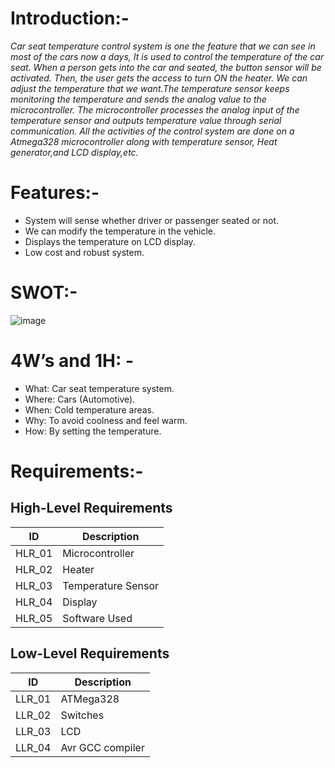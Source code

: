 # Introduction:-
*Car seat temperature control system is one the feature that we can see in most of the cars now a days, It is used to control the temperature of the car seat. When a person gets into the car and seated, the button sensor will be activated. Then, the user gets the access to turn ON the heater. We can adjust the temperature that we want.The temperature sensor keeps monitoring the temperature and sends the analog value to the microcontroller. The microcontroller processes the analog input of the temperature sensor and outputs temperature value through serial communication. All the activities of the control system are done on a Atmega328 microcontroller along with temperature sensor, Heat generator,and LCD display,etc.*
# Features:-
* System will sense whether driver or passenger seated or not.
* We can modify the temperature in the vehicle.
* Displays the temperature on LCD display.
* Low cost and robust system.
# SWOT:-
![image](https://user-images.githubusercontent.com/98813710/154836060-cc7cdd47-e516-4b04-b1bb-df94ceee68f7.png)
# 4W’s and 1H: -
* What: Car seat temperature system.
* Where: Cars (Automotive).
* When: Cold temperature areas.
* Why: To avoid coolness and feel warm.
* How: By setting the temperature.

# Requirements:-
## High-Level Requirements
| ID|Description|
|---|------------|
|HLR_01|Microcontroller|
|HLR_02|Heater|
|HLR_03|Temperature Sensor|
|HLR_04|Display |
HLR_05|Software Used|
## Low-Level Requirements
|ID|Description|
|---|----------|
|LLR_01|ATMega328|
|LLR_02|Switches|
|LLR_03|LCD|
|LLR_04|Avr GCC compiler|


